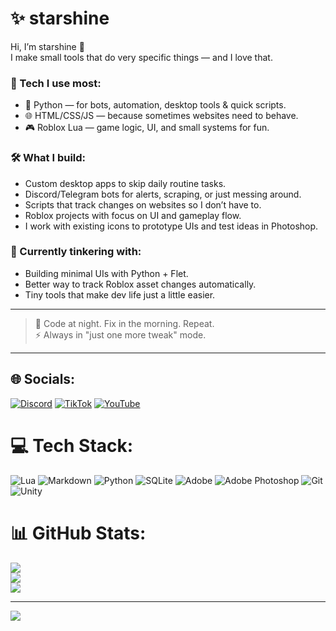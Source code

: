 # ✨ starshine

Hi, I’m starshine 👋  
I make small tools that do very specific things — and I love that.

### 🧰 Tech I use most:
- 🐍 Python — for bots, automation, desktop tools & quick scripts.
- 🌐 HTML/CSS/JS — because sometimes websites need to behave.
- 🎮 Roblox Lua — game logic, UI, and small systems for fun.

### 🛠 What I build:
- Custom desktop apps to skip daily routine tasks. 
- Discord/Telegram bots for alerts, scraping, or just messing around.
- Scripts that track changes on websites so I don’t have to.
- Roblox projects with focus on UI and gameplay flow. 
- I work with existing icons to prototype UIs and test ideas in Photoshop.

### 🧪 Currently tinkering with:
- Building minimal UIs with Python + Flet.
- Better way to track Roblox asset changes automatically.
- Tiny tools that make dev life just a little easier.

---

> 🌙 Code at night. Fix in the morning. Repeat.  
> ⚡ Always in "just one more tweak" mode.

---

## 🌐 Socials:
[![Discord](https://img.shields.io/badge/Discord-%237289DA.svg?logo=discord&logoColor=white)](https://discord.gg/gTTEfX6ADQ) [![TikTok](https://img.shields.io/badge/TikTok-%23000000.svg?logo=TikTok&logoColor=white)](https://tiktok.com/@shenuwu_) [![YouTube](https://img.shields.io/badge/YouTube-%23FF0000.svg?logo=YouTube&logoColor=white)](https://youtube.com/@immastarshine) 

# 💻 Tech Stack:
![Lua](https://img.shields.io/badge/lua-%232C2D72.svg?style=for-the-badge&logo=lua&logoColor=white) ![Markdown](https://img.shields.io/badge/markdown-%23000000.svg?style=for-the-badge&logo=markdown&logoColor=white) ![Python](https://img.shields.io/badge/python-3670A0?style=for-the-badge&logo=python&logoColor=ffdd54) ![SQLite](https://img.shields.io/badge/sqlite-%2307405e.svg?style=for-the-badge&logo=sqlite&logoColor=white) ![Adobe](https://img.shields.io/badge/adobe-%23FF0000.svg?style=for-the-badge&logo=adobe&logoColor=white) ![Adobe Photoshop](https://img.shields.io/badge/adobe%20photoshop-%2331A8FF.svg?style=for-the-badge&logo=adobe%20photoshop&logoColor=white) ![Git](https://img.shields.io/badge/git-%23F05033.svg?style=for-the-badge&logo=git&logoColor=white) ![Unity](https://img.shields.io/badge/unity-%23000000.svg?style=for-the-badge&logo=unity&logoColor=white)
# 📊 GitHub Stats:
![](https://github-readme-stats.vercel.app/api?username=imastarshine&theme=merko&hide_border=false&include_all_commits=false&count_private=false)<br/>
![](https://nirzak-streak-stats.vercel.app/?user=imastarshine&theme=merko&hide_border=false)<br/>
![](https://github-readme-stats.vercel.app/api/top-langs/?username=imastarshine&theme=merko&hide_border=false&include_all_commits=false&count_private=false&layout=compact)

---
[![](https://visitcount.itsvg.in/api?id=imastarshine&icon=0&color=0)](https://visitcount.itsvg.in)

<!-- Proudly created with GPRM ( https://gprm.itsvg.in ) -->

<!--
**imastarshine/imastarshine** is a ✨ _special_ ✨ repository because its `README.md` (this file) appears on your GitHub profile.

Here are some ideas to get you started:

- 🔭 I’m currently working on ...
- 🌱 I’m currently learning ...
- 👯 I’m looking to collaborate on ...
- 🤔 I’m looking for help with ...
- 💬 Ask me about ...
- 📫 How to reach me: ...
- 😄 Pronouns: ...
- ⚡ Fun fact: ...
-->
